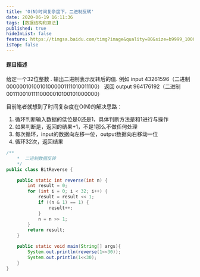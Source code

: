 ```yaml
---
title: 'O(N)时间复杂度下，二进制反转'
date: 2020-06-19 16:11:36
tags: [数据结构和算法]
published: true
hideInList: false
feature: https://timgsa.baidu.com/timg?image&quality=80&size=b9999_10000&sec=1592810934878&di=1ef36b4348f6f92dd4c78da360db1e25&imgtype=0&src=http%3A%2F%2Fimg3.imgtn.bdimg.com%2Fit%2Fu%3D2146545888%2C4099047446%26fm%3D214%26gp%3D0.jpg
isTop: false
---
```

#### 题目描述
给定一个32位整数 . 输出二进制表示反转后的值.
例如 input 43261596（二进制 00000010100101000001111010011100）
返回 output 964176192（二进制 00111001011110000010100101000000）

目前笔者就想到了时间复杂度在O(N)的解决思路：
1. 循环判断输入数据的低位是0还是1，具体判断方法是和1进行与操作
2. 如果判断是，返回的结果+1，不是1那么不做任何处理
3. 每次循环，input的数据向左移一位，output数据向右移动一位
4. 循环32次，返回结果
   
```java
/**
    *  二进制数据反转
    */
public class BitReverse {

    public static int reverse(int n) {
        int result = 0;
        for (int i = 0; i < 32; i++) {
            result = result << 1;
            if ((n & 1) == 1) {
                result++;
            }
            n = n >> 1;
        }
        return result;
    }

    public static void main(String[] args){
        System.out.println(reverse(1<<30));
        System.out.println(1<<30);
    }
}
```

